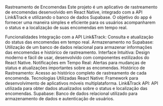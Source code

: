 Rastreamento de Encomendas
Este projeto é um aplicativo de rastreamento de encomendas desenvolvido em React Native, integrado com a API Link&Track e utilizando o banco de dados Supabase. O objetivo do app é fornecer uma maneira simples e eficiente para os usuários acompanharem o status e a localização de suas encomendas em tempo real.

Funcionalidades
Integração com a API Link&Track: Consulta e atualização do status das encomendas em tempo real.
Armazenamento no Supabase: Utilização de um banco de dados relacional para armazenar informações das encomendas e histórico de rastreamento.
Interface Intuitiva: Design moderno e fácil de usar, desenvolvido com componentes estilizados do React Native.
Notificações em Tempo Real: Alertas para mudanças de status e atualizações importantes sobre as encomendas.
Histórico de Rastreamento: Acesso ao histórico completo de rastreamento de cada encomenda.
Tecnologias Utilizadas
React Native: Framework para desenvolvimento de aplicativos móveis multiplataforma.
Link&Track API: API utilizada para obter dados atualizados sobre o status e localização das encomendas.
Supabase: Banco de dados relacional utilizado para armazenamento de dados e autenticação de usuários.
